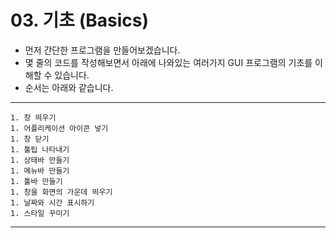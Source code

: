 # 03. 기초 (Basics)
  - 먼저 간단한 프로그램을 만들어보겠습니다.
  - 몇 줄의 코드를 작성해보면서 아래에 나와있는 여러가지 GUI 프로그램의 기초를 이해할 수 있습니다. 
  - 순서는 아래와 같습니다.
  -----------------------------------------------
    1. 창 띄우기
    1. 어플리케이션 아이콘 넣기
    1. 창 닫기
    1. 툴팁 나타내기
    1. 상태바 만들기
    1. 메뉴바 만들기
    1. 툴바 만들기
    1. 창을 화면의 가운데 띄우기
    1. 날짜와 시간 표시하기
    1. 스타일 꾸미기
  ------------------------------------------------
